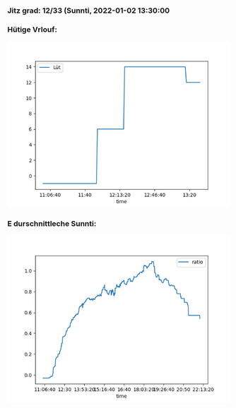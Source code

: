 ### Jitz grad: 12/33 (Sunnti, 2022-01-02 13:30:00

### Hütige Vrlouf:
![Graph](Today.png)

### E durschnittleche Sunnti:
![Graph](Sunnti.png)